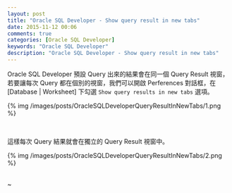 ```yaml
---
layout: post
title: "Oracle SQL Developer - Show query result in new tabs"
date: 2015-11-12 00:06
comments: true
categories: [Oracle SQL Developer]
keywords: "Oracle SQL Developer"
description: "Oracle SQL Developer - Show query result in new tabs"
---
```


Oracle SQL Developer 預設 Query 出來的結果會在同一個 Query Result 視窗，若要讓每次 Query 都在個別的視窗，我們可以開啟 Perferences 對話框，在 [Database | Worksheet] 下勾選 `Show query results in new tabs` 選項。  

<!-- More -->

{% img /images/posts/OracleSQLDeveloperQueryResultInNewTabs/1.png %}

<br/>


這樣每次 Query 結果就會在獨立的 Query Result 視窗中。  

{% img /images/posts/OracleSQLDeveloperQueryResultInNewTabs/2.png %}

<br/>
~          

